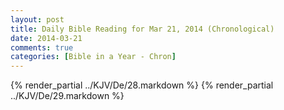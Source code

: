 ```yaml
---
layout: post
title: Daily Bible Reading for Mar 21, 2014 (Chronological)
date: 2014-03-21
comments: true
categories: [Bible in a Year - Chron]
---
```

{% render_partial ../KJV/De/28.markdown %}
{% render_partial ../KJV/De/29.markdown %}
